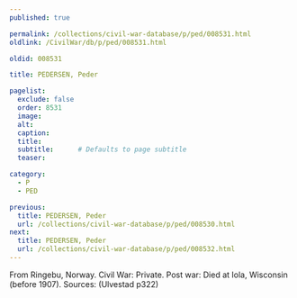 ```yaml
---
published: true

permalink: /collections/civil-war-database/p/ped/008531.html
oldlink: /CivilWar/db/p/ped/008531.html

oldid: 008531

title: PEDERSEN, Peder

pagelist:
  exclude: false
  order: 8531
  image: 
  alt:
  caption:
  title:
  subtitle:      # Defaults to page subtitle
  teaser:

category: 
  - P 
  - PED

previous:
  title: PEDERSEN, Peder
  url: /collections/civil-war-database/p/ped/008530.html  
next:
  title: PEDERSEN, Peder
  url: /collections/civil-war-database/p/ped/008532.html   
---
```

From Ringebu, Norway. Civil War: Private. Post war: Died at Iola, Wisconsin (before 1907). Sources: (Ulvestad p322)